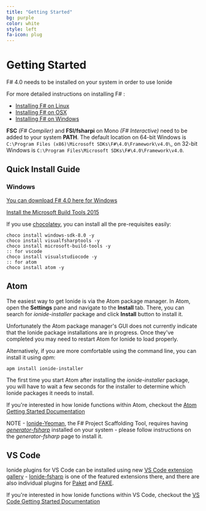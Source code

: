 ```yaml
---
title: "Getting Started"
bg: purple
color: white
style: left
fa-icon: plug
---
```


# Getting Started

F# 4.0 needs to be installed on your system in order to use Ionide

For more detailed instructions on installing F# :

* [Installing F# on Linux](http://fsharp.org/use/linux/)
* [Installing F# on OSX](http://fsharp.org/use/mac/)
* [Installing F# on Windows](http://fsharp.org/use/windows/)


**FSC** _(F# Compiler)_ and **FSI/fsharpi** on Mono _(F# Interactive)_ need to be added to your system **PATH**.
The default location on 64-bit Windows is `C:\Program Files (x86)\Microsoft SDKs\F#\4.0\Framework\v4.0\`, 
on 32-bit Windows is `C:\Program Files\Microsoft SDKs\F#\4.0\Framework\v4.0`.

## Quick Install Guide

### Windows

[You can download F# 4.0 here for Windows](https://www.microsoft.com/en-us/download/details.aspx?id=48179)

[Install the Microsoft Build Tools 2015](https://www.microsoft.com/en-us/download/details.aspx?id=48159&wa=wsignin1.0)

If you use [chocolatey](https://chocolatey.org/), you can install all the pre-requisites easily:

```batch
choco install windows-sdk-8.0 -y
choco install visualfsharptools -y
choco install microsoft-build-tools -y
:: for vscode
choco install visualstudiocode -y
:: for atom
choco install atom -y
```

## Atom

The easiest way to get Ionide is via the Atom package manager. In Atom, open the **Settings** pane and navigate to the **Install** tab. There, you can search for *ionide-installer* package and click **Install** button to install it.

Unfortunately the Atom package manager's GUI does not currently indicate that the Ionide package installations are in progress. Once they've completed you may need to restart Atom for Ionide to load properly.

Alternatively, if you are more comfortable using the command line, you can install it using *apm*:

~~~
apm install ionide-installer
~~~

The first time you start Atom after installing the *ionide-installer* package, you will have to wait a few seconds for the installer to determine which Ionide packages it needs to install.

If you're interested in how Ionide functions within Atom, checkout the [Atom Getting Started Documentation](https://atom.io/docs)

NOTE - [Ionide-Yeoman](https://atom.io/packages/ionide-yeoman), the F# Project Scaffolding Tool, requires having [*generator-fsharp*](https://www.npmjs.com/package/generator-fsharp) installed on your system - please follow instructions on the *generator-fsharp* page to install it.

## VS Code

Ionide plugins for VS Code can be installed using new [VS Code extension gallery](https://marketplace.visualstudio.com/#VSCode) - [Ionide-fsharp](https://marketplace.visualstudio.com/items/Ionide.Ionide-fsharp) is one of the featured extensions there, and there are also individual plugins for [Paket](https://marketplace.visualstudio.com/items/Ionide.Ionide-Paket) and [FAKE](https://marketplace.visualstudio.com/items/Ionide.Ionide-FAKE).

If you're interested in how Ionide functions within VS Code, checkout the [VS Code Getting Started Documentation](https://code.visualstudio.com/Docs)
